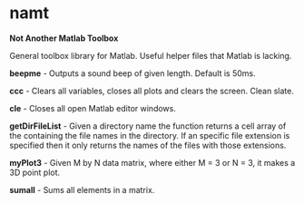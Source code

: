 # namt


**Not Another Matlab Toolbox**

General toolbox library for Matlab. Useful helper files that Matlab is lacking.

**beepme** - Outputs a sound beep of given length. Default is 50ms.

**ccc** - Clears all variables, closes all plots and clears the screen. Clean slate.

**cle** - Closes all open Matlab editor windows.

**getDirFileList** - Given a directory name the function returns a cell array of the containing the file names in the directory. If an specific file extension is specified then it only returns the names of the files with those extensions.

**myPlot3** - Given M by N data matrix, where either M = 3 or N = 3, it makes a 3D point plot.

**sumall** - Sums all elements in a matrix.
